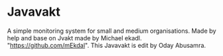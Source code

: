 # Javavakt
A simple monitoring system for small and medium organisations.
Made by help and base on Jvakt made by Michael ekadl. "https://github.com/mEkdal".
This Javavakt is edit by Oday Abusamra.

